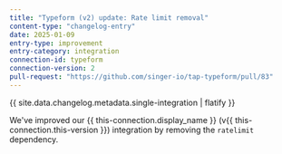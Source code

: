 ```yaml
---
title: "Typeform (v2) update: Rate limit removal"
content-type: "changelog-entry"
date: 2025-01-09
entry-type: improvement
entry-category: integration
connection-id: typeform
connection-version: 2
pull-request: "https://github.com/singer-io/tap-typeform/pull/83"
---
```

{{ site.data.changelog.metadata.single-integration | flatify }}

We've improved our {{ this-connection.display_name }} (v{{ this-connection.this-version }}) integration by removing the `ratelimit` dependency.